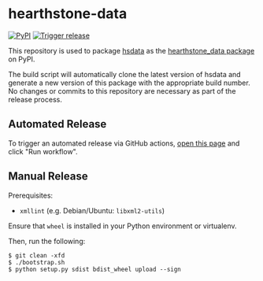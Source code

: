 # hearthstone-data

[![PyPI](https://img.shields.io/pypi/v/hearthstone_data)](https://pypi.org/project/hearthstone_data/)
[![Trigger release](https://img.shields.io/badge/release-trigger-success)](https://github.com/HearthSim/python-hearthstone-data/actions/workflows/release.yml)

This repository is used to package [hsdata](https://github.com/HearthSim/hsdata) as the [hearthstone_data package](https://pypi.org/project/hearthstone_data/) on PyPI.

The build script will automatically clone the latest version of hsdata and generate a new version of this package with the appropriate build number. No changes or commits to this repository are necessary as part of the release process.

## Automated Release

To trigger an automated release via GitHub actions, [open this page](https://github.com/HearthSim/python-hearthstone-data/actions/workflows/release.yml) and click "Run workflow".

## Manual Release

Prerequisites:
- `xmllint` (e.g. Debian/Ubuntu: `libxml2-utils`)

Ensure that `wheel` is installed in your Python environment or virtualenv.

Then, run the following:
```
$ git clean -xfd
$ ./bootstrap.sh
$ python setup.py sdist bdist_wheel upload --sign
```
